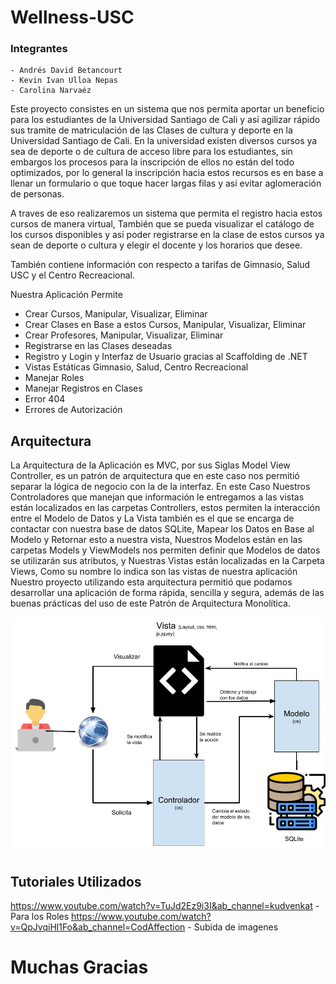 # Wellness-USC

### Integrantes
    - Andrés David Betancourt
    - Kevin Ivan Ulloa Nepas
    - Carolina Narvaéz

Este proyecto consistes en un sistema que nos permita aportar un beneficio para los estudiantes de la Universidad Santiago de Cali y así agilizar rápido sus tramite de matriculación de las Clases de  cultura y deporte en la Universidad Santiago de Cali. En la universidad existen diversos cursos ya sea de deporte o de cultura de acceso libre para los estudiantes, sin embargos los procesos para la inscripción de ellos no están del todo optimizados, por lo general la inscripción hacia estos recursos es en base a llenar un formulario o que toque hacer largas filas y así evitar aglomeración de personas. 

A traves de eso realizaremos un sistema que permita el registro hacia estos cursos de manera virtual, También que se pueda visualizar el catálogo de los cursos disponibles y asi poder registrarse en la clase de estos cursos ya sean de deporte o cultura y elegir el docente y los horarios que desee. 

También contiene información con respecto a tarifas de Gimnasio, Salud USC y el Centro Recreacional.

Nuestra Aplicación Permite
  - Crear Cursos, Manipular, Visualizar, Eliminar
  - Crear Clases en Base a estos Cursos, Manipular, Visualizar, Eliminar
  - Crear Profesores, Manipular, Visualizar, Eliminar
  - Registrarse en las Clases deseadas
  - Registro y Login y Interfaz de Usuario gracias al Scaffolding de .NET
  - Vistas Estáticas Gimnasio, Salud, Centro Recreacional
  - Manejar Roles
  - Manejar Registros en Clases
  - Error 404
  - Errores de Autorización

## Arquitectura

La Arquitectura de la Aplicación es MVC, por sus Siglas Model View Controller, es un patrón de arquitectura que en este caso nos permitió separar la lógica de negocio con la de la interfaz.
En este Caso Nuestros Controladores que manejan que información le entregamos a las vistas están localizados en las carpetas Controllers, estos permiten la interacción entre el Modelo de Datos y La Vista también es el que se encarga de contactar con nuestra base de datos SQLite, Mapear los Datos en Base al Modelo y Retornar esto a nuestra vista, Nuestros Modelos están en las carpetas Models y ViewModels nos permiten definir que Modelos de datos se utilizarán sus atributos, y Nuestras Vistas están localizadas en la Carpeta Views, Como su nombre lo indica son las vistas de nuestra aplicación
Nuestro proyecto utilizando esta arquitectura permitió que podamos desarrollar una aplicación de forma rápida, sencilla y segura, además de las buenas prácticas del uso de este Patrón de Arquitectura Monolítica.

![Arquitectura](https://raw.githubusercontent.com/AndresBetancourt-Dev/Wellness-USC/master/docs/mvc-arquitectura.png)


## Tutoriales Utilizados
https://www.youtube.com/watch?v=TuJd2Ez9i3I&ab_channel=kudvenkat - Para los Roles
https://www.youtube.com/watch?v=QpJvqiHl1Fo&ab_channel=CodAffection - Subida de imagenes

# Muchas Gracias
